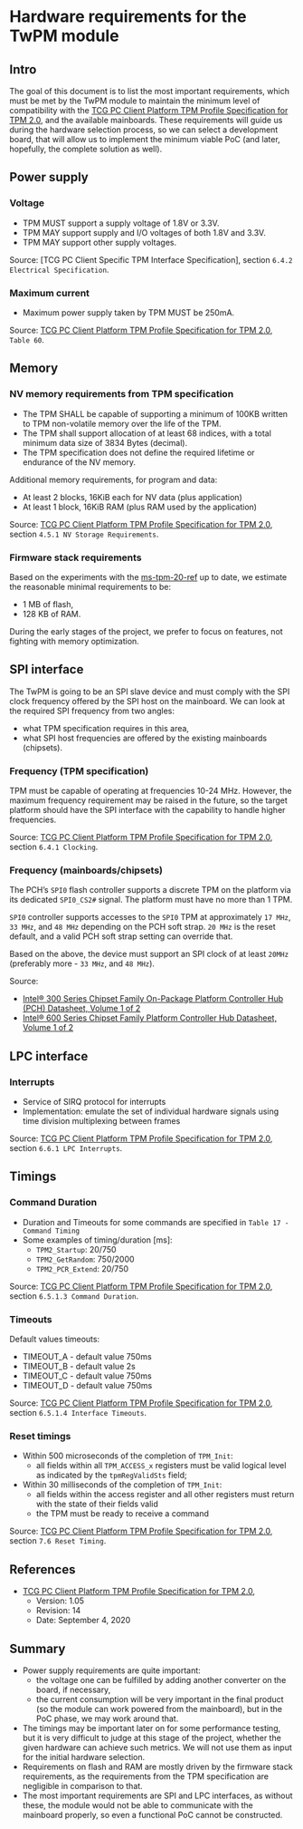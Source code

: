 <!--
SPDX-FileCopyrightText: 2024 3mdeb <contact@3mdeb.com>

SPDX-License-Identifier: CC-BY-SA-4.0
-->

# Hardware requirements for the TwPM module

## Intro

The goal of this document is to list the most important requirements, which
must be met by the TwPM module to maintain the minimum level of compatibility
with the
[TCG PC Client Platform TPM Profile Specification for TPM 2.0][tcg_client_PTP_v1p5r14],
 and the available mainboards. These requirements will guide us during the
hardware selection process, so we can select a development board, that will
allow us to implement the minimum viable PoC (and later, hopefully, the
complete solution as well).

## Power supply

### Voltage

* TPM MUST support a supply voltage of 1.8V or 3.3V.
* TPM MAY support supply and I/O voltages of both 1.8V and 3.3V.
* TPM MAY support other supply voltages.

Source: [TCG PC Client Specific TPM Interface Specification], section `6.4.2
Electrical Specification`.

### Maximum current

* Maximum power supply taken by TPM MUST be 250mA.

Source:
[TCG PC Client Platform TPM Profile Specification for TPM 2.0][tcg_client_PTP_v1p5r14],
`Table 60`.

## Memory

### NV memory requirements from TPM specification

* The TPM SHALL be capable of supporting a minimum of 100KB written
  to TPM non-volatile memory over the life of the TPM.
* The TPM shall support allocation of at least 68 indices, with a total
  minimum data size of 3834 Bytes (decimal).
* The TPM specification does not define the required lifetime or endurance of
  the NV memory.

Additional memory requirements, for program and data:

* At least 2 blocks, 16KiB each for NV data (plus application)
* At least 1 block, 16KiB RAM (plus RAM used by the application)

Source:
[TCG PC Client Platform TPM Profile Specification for TPM 2.0][tcg_client_PTP_v1p5r14],
section `4.5.1 NV Storage Requirements`.

### Firmware stack requirements

Based on the experiments with the
[ms-tpm-20-ref](https://github.com/microsoft/ms-tpm-20-ref) up to date, we
estimate the reasonable minimal requirements to be:

* 1 MB of flash,
* 128 KB of RAM.

During the early stages of the project, we prefer to focus on features, not
fighting with memory optimization.

## SPI interface

The TwPM is going to be an SPI slave device and must comply with the SPI clock
frequency offered by the SPI host on the mainboard. We can look at the required
SPI frequency from two angles:

* what TPM specification requires in this area,
* what SPI host frequencies are offered by the existing mainboards (chipsets).

### Frequency (TPM specification)

TPM must be capable of operating at frequencies 10-24 MHz. However, the maximum
frequency requirement may be raised in the future, so the target platform
should have the SPI interface with the capability to handle higher frequencies.

Source: [TCG PC Client Platform TPM Profile Specification for TPM 2.0][tcg_client_PTP_v1p5r14],
section `6.4.1 Clocking`.

### Frequency (mainboards/chipsets)

The PCH’s `SPI0` flash controller supports a discrete TPM on the platform
via its dedicated `SPI0_CS2#` signal. The platform must have no more than 1 TPM.

`SPI0` controller supports accesses to the `SPI0` TPM at approximately
`17 MHz`, `33 MHz`, and `48 MHz` depending on the PCH soft strap. `20 MHz` is the
reset default, and a valid PCH soft strap setting can override that.

Based on the above, the device must support an SPI clock of at least `20MHz`
(preferably more - `33 MHz`, and `48 MHz`).

Source:

* [Intel® 300 Series Chipset Family On-Package Platform Controller Hub (PCH) Datasheet, Volume 1 of 2](https://www.intel.com/content/www/us/en/products/docs/chipsets/300-series-chipset-on-package-pch-datasheet-vol-1.html)
* [Intel® 600 Series Chipset Family Platform Controller Hub Datasheet, Volume 1 of 2](https://edc.intel.com/content/www/us/en/design/ipla/software-development-platforms/client/platforms/alder-lake-desktop/intel-600-series-chipset-family-platform-controller-hub-pch-datasheet-volume/004/spi0-support-for-tpm/)

## LPC interface

### Interrupts

* Service of SIRQ protocol for interrupts
* Implementation: emulate the set of individual hardware signals using time
  division multiplexing between frames

Source: [TCG PC Client Platform TPM Profile Specification for TPM 2.0][tcg_client_PTP_v1p5r14],
section `6.6.1 LPC Interrupts`.

## Timings

### Command Duration

* Duration and Timeouts for some commands are specified in `Table 17 -
  Command Timing`
* Some examples of timing/duration [ms]:
    - `TPM2_Startup`: 20/750
    - `TPM2_GetRandom`: 750/2000
    - `TPM2_PCR_Extend`: 20/750

Source: [TCG PC Client Platform TPM Profile Specification for TPM 2.0][tcg_client_PTP_v1p5r14],
section `6.5.1.3 Command Duration`.

### Timeouts

Default values timeouts:

* TIMEOUT_A - default value 750ms
* TIMEOUT_B - default value 2s
* TIMEOUT_C - default value 750ms
* TIMEOUT_D - default value 750ms

Source: [TCG PC Client Platform TPM Profile Specification for TPM 2.0][tcg_client_PTP_v1p5r14],
section `6.5.1.4 Interface Timeouts`.

### Reset timings

* Within 500 microseconds of the completion of `TPM_Init`:
    - all fields within all `TPM_ACCESS_x` registers must be valid logical level
    as indicated by the `tpmRegValidSts` field;
* Within 30 milliseconds of the completion of `TPM_Init`:
    - all fields within the access register and all other registers must return
    with the state of their fields valid
    - the TPM must be ready to receive a command

Source: [TCG PC Client Platform TPM Profile Specification for TPM 2.0][tcg_client_PTP_v1p5r14],
section `7.6 Reset Timing`.

## References

* [TCG PC Client Platform TPM Profile Specification for TPM 2.0][tcg_client_PTP_v1p5r14],
    - Version: 1.05
    - Revision: 14
    - Date: September 4, 2020

## Summary

* Power supply requirements are quite important:
    - the voltage one can be fulfilled by adding another converter on the
      board, if necessary,
    - the current consumption will be very important in the final product (so
      the module can work powered from the mainboard), but in the PoC phase, we
      may work around that.
* The timings may be important later on for some performance testing, but it is
  very difficult to judge at this stage of the project, whether the given hardware
  can achieve such metrics. We will not use them as input for the initial
  hardware selection.
* Requirements on flash and RAM are mostly driven by the firmware stack
  requirements, as the requirements from the TPM specification are negligible in
  comparison to that.
* The most important requirements are SPI and LPC interfaces, as without these,
  the module would not be able to communicate with the mainboard properly, so
  even a functional PoC cannot be constructed.

[tcg_client_PTP_v1p5r14]:<https://trustedcomputinggroup.org/wp-content/uploads/PC-Client-Specific-Platform-TPM-Profile-for-TPM-2p0-v1p05p_r14_pub.pdf>
